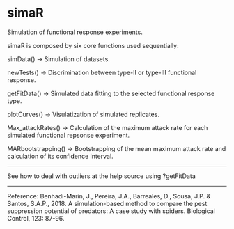 # simaR
Simulation of functional response experiments.

simaR is composed by six core functions used sequentially:


simData() -> Simulation of datasets.

newTests() -> Discrimination between type-II or type-III functional response.

getFitData() -> Simulated data fitting to the selected functional response type.

plotCurves() -> Visulatization of simulated replicates.

Max_attackRates() -> Calculation of the maximum attack rate for each simulated functional repsonse experiment.

MARbootstrapping() -> Bootstrapping of the mean maximum attack rate and calculation of its confidence interval.

---------------------------------------------------------------------

See how to deal with outliers at the help source using ?getFitData

---------------------------------------------------------------------

Reference:
Benhadi-Marin, J., Pereira, J.A., Barreales, D., Sousa, J.P. & Santos, S.A.P., 2018. A simulation-based method 
to compare the pest suppression potential of predators: A case study with spiders. Biological Control, 123: 87-96.
